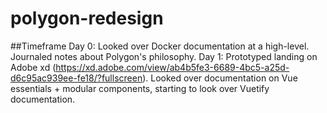 # polygon-redesign

##Timeframe
Day 0: Looked over Docker documentation at a high-level. Journaled notes about Polygon's philosophy.
Day 1: Prototyped landing on Adobe xd (https://xd.adobe.com/view/ab4b5fe3-6689-4bc5-a25d-d6c95ac939ee-fe18/?fullscreen). Looked over documentation on Vue essentials + modular components, starting to look over Vuetify documentation.
